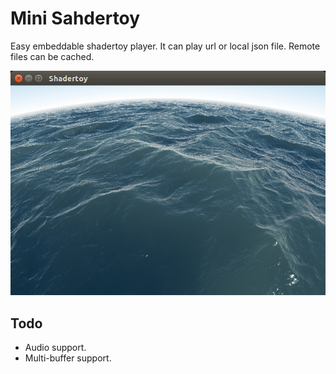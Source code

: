 Mini Sahdertoy
==========

Easy embeddable shadertoy player. It can play url or local json file. Remote files can be cached.

[![Screenshot](screenshot.png?raw=true)](https://www.shadertoy.com/view/Ms2SD1)

## Todo

 * Audio support.
 * Multi-buffer support.
